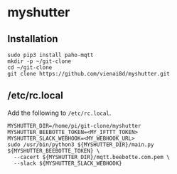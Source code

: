 # myshutter

## Installation

```
sudo pip3 install paho-mqtt
mkdir -p ~/git-clone
cd ~/git-clone
git clone https://github.com/vienai8d/myshutter.git
```

## /etc/rc.local
Add the following to `/etc/rc.local`.
```
MYSHUTTER_DIR=/home/pi/git-clone/myshutter
MYSHUTTER_BEEBOTTE_TOKEN=<MY_IFTTT_TOKEN>
MYSHUTTER_SLACK_WEBHOOK=<MY_WEBHOOK_URL>
sudo /usr/bin/python3 ${MYSHUTTER_DIR}/main.py ${MYSHUTTER_BEEBOTTE_TOKEN} \
  --cacert ${MYSHUTTER_DIR}/mqtt.beebotte.com.pem \
  --slack ${MYSHUTTER_SLACK_WEBHOOK}
```
